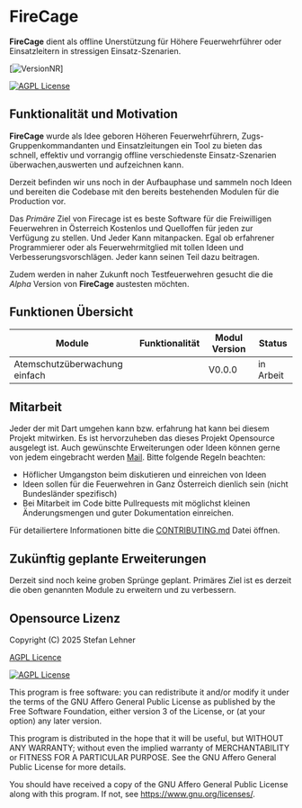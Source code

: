 # FireCage

**FireCage** dient als offline Unerstützung für Höhere Feuerwehrführer oder Einsatzleitern in stressigen Einsatz-Szenarien.

[![VersionNR](https://img.shields.io/badge/Version-v0.0.1-red.svg?style=for-the-badge)]

[![AGPL License](https://img.shields.io/badge/License-AGPL%20v3-green.svg?style=for-the-badge)](http://opensource.org/licenses/AGPL-3.0)

## Funktionalität und Motivation

**FireCage** wurde als Idee geboren Höheren Feuerwehrführern, Zugs- Gruppenkommandanten und Einsatzleitungen ein Tool zu bieten das schnell, effektiv und vorrangig offline verschiedenste Einsatz-Szenarien überwachen,auswerten und aufzeichnen kann.

Derzeit befinden wir uns noch in der Aufbauphase und sammeln noch Ideen und bereiten die Codebase mit den bereits bestehenden Modulen für die Production vor.

Das *Primäre* Ziel von Firecage ist es beste Software für die Freiwilligen Feuerwehren in Österreich Kostenlos und Quelloffen für jeden zur Verfügung zu stellen.
Und Jeder Kann mitanpacken. Egal ob erfahrener Programmierer oder als Feuerwehrmitglied mit tollen Ideen und Verbesserungsvorschlägen. Jeder kann seinen Teil dazu beitragen.

Zudem werden in naher Zukunft noch Testfeuerwehren gesucht die die *Alpha* Version von **FireCage** austesten möchten.

## Funktionen Übersicht

|           Module              | Funktionalität |  Modul Version  |      Status       |
|-------------------------------|----------------|-----------------|-------------------|
| Atemschutzüberwachung einfach |                |     V0.0.0      |     in Arbeit     |

## Mitarbeit

Jeder der mit Dart umgehen kann bzw. erfahrung hat kann bei diesem Projekt mitwirken. Es ist hervorzuheben das dieses Projekt Opensource ausgelegt ist.
Auch gewünschte Erweiterungen oder Ideen können gerne von jedem eingebracht werden [Mail](mailto://admin@FFSchreibersdorf.onmicrosoft.com).
Bitte folgende Regeln beachten:

- Höflicher Umgangston beim diskutieren und einreichen von Ideen
- Ideen sollen für die Feuerwehren in Ganz Österreich dienlich sein (nicht Bundesländer spezifisch)
- Bei Mitarbeit im Code bitte Pullrequests mit möglichst kleinen Änderungsmengen und guter Dokumentation einreichen.

Für detailiertere Informationen bitte die [CONTRIBUTING.md](https://github.com/resistory82/FireCage_App?tab=contributing-ov-file) Datei öffnen.

## Zukünftig geplante Erweiterungen

Derzeit sind noch keine groben Sprünge geplant. Primäres Ziel ist es derzeit die oben genannten Module zu erweitern und zu verbessern.

## Opensource Lizenz

Copyright (C) 2025  Stefan Lehner

[AGPL Licence](https://github.com/resistory82/FireCage_App/blob/main/LICENCE.md)

[![AGPL License](https://img.shields.io/badge/License-AGPL%20v3-green.svg?style=for-the-badge)](http://opensource.org/licenses/AGPL-3.0)

This program is free software: you can redistribute it and/or modify
it under the terms of the GNU Affero General Public License as
published by the Free Software Foundation, either version 3 of the
License, or (at your option) any later version.

This program is distributed in the hope that it will be useful,
but WITHOUT ANY WARRANTY; without even the implied warranty of
MERCHANTABILITY or FITNESS FOR A PARTICULAR PURPOSE.  See the
GNU Affero General Public License for more details.

You should have received a copy of the GNU Affero General Public License
along with this program.  If not, see <https://www.gnu.org/licenses/>.
